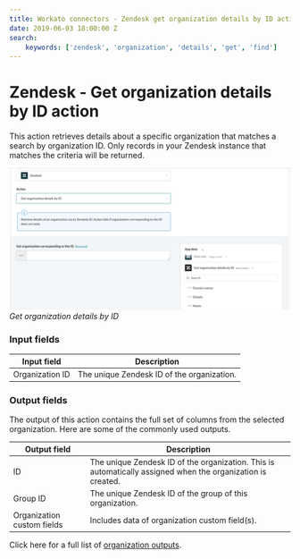 ```yaml
---
title: Workato connectors - Zendesk get organization details by ID action
date: 2019-06-03 18:00:00 Z
search:
    keywords: ['zendesk', 'organization', 'details', 'get', 'find']
---
```


# Zendesk - Get organization details by ID action
This action retrieves details about a specific organization that matches a search by organization ID. Only records in your Zendesk instance that matches the criteria will be returned.

![Get organization details by ID](/assets/images/connectors/zendesk/get-organization-details-by-id.png)
*Get organization details by ID*

### Input fields
| Input field      | Description                                |
|------------------|--------------------------------------------|
| Organization ID  | The unique Zendesk ID of the organization. |
</table>

### Output fields
The output of this action contains the full set of columns from the selected organization. Here are some of the commonly used outputs.

| Output field | Description                                                  |
|--------------|--------------------------------------------------------------|
| ID           | The unique Zendesk ID of the organization. This is automatically assigned when the organization is created. |
| Group ID     | The unique Zendesk ID of the group of this organization.     |
| Organization custom fields | Includes data of organization custom field(s). |

Click here for a full list of [organization outputs](/connectors/zendesk/organization-fields.md#organization-output-fields).
